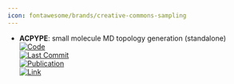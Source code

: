 ```yaml
---
icon: fontawesome/brands/creative-commons-sampling
---
```


- **ACPYPE**: small molecule MD topology generation (standalone)  
	[![Code](https://img.shields.io/github/stars/alanwilter/acpype?style=for-the-badge&logo=github)](https://github.com/alanwilter/acpype)  
	[![Last Commit](https://img.shields.io/github/last-commit/alanwilter/acpype?style=for-the-badge&logo=github)](https://github.com/alanwilter/acpype)  
	[![Publication](https://img.shields.io/badge/Publication-Citations:48-blue?style=for-the-badge&logo=bookstack)](https://doi.org/10.1016/j.softx.2019.100241)  
	[![Link](https://img.shields.io/badge/Link-online-brightgreen?style=for-the-badge&logo=cachet&logoColor=65FF8F)](https://www.bio2byte.be/acpype/)  
